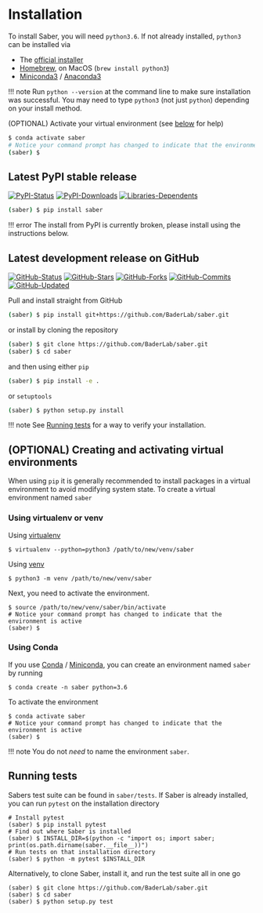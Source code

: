 # Installation

To install Saber, you will need `python3.6`. If not already installed, `python3` can be installed via

- The [official installer](https://www.python.org/downloads/)
- [Homebrew](https://brew.sh), on MacOS (`brew install python3`)
- [Miniconda3](https://conda.io/miniconda.html) / [Anaconda3](https://www.anaconda.com/download/)

!!! note
    Run `python --version` at the command line to make sure installation was successful. You may need to type `python3` (not just `python`) depending on your install method.

(OPTIONAL) Activate your virtual environment (see [below](#optional-creating-and-activating-virtual-environments) for help)

```sh
$ conda activate saber
# Notice your command prompt has changed to indicate that the environment is active
(saber) $
```

## Latest PyPI stable release

[![PyPI-Status](https://img.shields.io/pypi/v/saber.svg?colorB=blue&style=flat-square)](https://pypi.org/project/saber/)
[![PyPI-Downloads](https://img.shields.io/pypi/dm/saber.svg?colorB=blue&style=flat-square&logo=python&logoColor=white)](https://pypi.org/project/saber)
[![Libraries-Dependents](https://img.shields.io/librariesio/dependent-repos/pypi/saber.svg?colorB=blue&style=flat-square&logo=koding&logoColor=white)](https://github.com/baderlab/saber/network/dependents)

```sh
(saber) $ pip install saber
```

!!! error
    The install from PyPI is currently broken, please install using the instructions below.

## Latest development release on GitHub

[![GitHub-Status](https://img.shields.io/github/tag-date/baderlab/saber.svg?logo=github&style=flat-square)](https://github.com/baderlab/saber/releases)
[![GitHub-Stars](https://img.shields.io/github/stars/baderlab/saber.svg?logo=github&label=stars&style=flat-square)](https://github.com/baderlab/saber/stargazers)
[![GitHub-Forks](https://img.shields.io/github/forks/baderlab/saber.svg?colorB=blue&logo=github&logoColor=white&style=flat-square)](https://github.com/BaderLab/saber/network/members)
[![GitHub-Commits](https://img.shields.io/github/commit-activity/y/baderlab/saber.svg?logo=git&logoColor=white&style=flat-square)](https://github.com/baderlab/saber/graphs/commit-activity)
[![GitHub-Updated](https://img.shields.io/github/last-commit/baderlab/saber.svg?colorB=blue&logo=github&style=flat-square)](https://github.com/baderlab/saber/pulse)

Pull and install straight from GitHub

```sh
(saber) $ pip install git+https://github.com/BaderLab/saber.git
```

or install by cloning the repository

```sh
(saber) $ git clone https://github.com/BaderLab/saber.git
(saber) $ cd saber
```

and then using either `pip`

```sh
(saber) $ pip install -e .
```
or `setuptools`

```sh
(saber) $ python setup.py install
```

!!! note
    See [Running tests](#running-tests) for a way to verify your installation.

## (OPTIONAL) Creating and activating virtual environments

When using `pip` it is generally recommended to install packages in a virtual environment to avoid modifying system state. To create a virtual environment named `saber`

### Using virtualenv or venv

Using [virtualenv](https://virtualenv.pypa.io/en/stable/)

```
$ virtualenv --python=python3 /path/to/new/venv/saber
```

Using [venv](https://docs.python.org/3/library/venv.html)

```
$ python3 -m venv /path/to/new/venv/saber
```

Next, you need to activate the environment.

```
$ source /path/to/new/venv/saber/bin/activate
# Notice your command prompt has changed to indicate that the environment is active
(saber) $
```

### Using Conda

If you use [Conda](https://conda.io/docs/) / [Miniconda](https://repo.continuum.io/miniconda/Miniconda3-latest-Linux-x86_64.sh), you can create an environment named `saber` by running

```
$ conda create -n saber python=3.6
```

To activate the environment

```
$ conda activate saber
# Notice your command prompt has changed to indicate that the environment is active
(saber) $
```

!!! note
    You do not _need_ to name the environment `saber`.

## Running tests

Sabers test suite can be found in `saber/tests`. If Saber is already installed, you can run `pytest` on the installation directory

```
# Install pytest
(saber) $ pip install pytest
# Find out where Saber is installed
(saber) $ INSTALL_DIR=$(python -c "import os; import saber; print(os.path.dirname(saber.__file__))")
# Run tests on that installation directory
(saber) $ python -m pytest $INSTALL_DIR
```

Alternatively, to clone Saber, install it, and run the test suite all in one go

```
(saber) $ git clone https://github.com/BaderLab/saber.git
(saber) $ cd saber
(saber) $ python setup.py test
```
